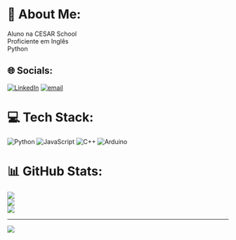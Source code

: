 # 💫 About Me:
Aluno na CESAR School<br>Proficiente em Inglês<br>Python


## 🌐 Socials:
[![LinkedIn](https://img.shields.io/badge/LinkedIn-%230077B5.svg?logo=linkedin&logoColor=white)](https://linkedin.com/in/www.linkedin.com/in/guilhermeblacerda) [![email](https://img.shields.io/badge/Email-D14836?logo=gmail&logoColor=white)](mailto:gbl2@cesar.school) 

# 💻 Tech Stack:
![Python](https://img.shields.io/badge/python-3670A0?style=for-the-badge&logo=python&logoColor=ffdd54) ![JavaScript](https://img.shields.io/badge/javascript-%23323330.svg?style=for-the-badge&logo=javascript&logoColor=%23F7DF1E) ![C++](https://img.shields.io/badge/c++-%2300599C.svg?style=for-the-badge&logo=c%2B%2B&logoColor=white) ![Arduino](https://img.shields.io/badge/-Arduino-00979D?style=for-the-badge&logo=Arduino&logoColor=white)
# 📊 GitHub Stats:
![](https://github-readme-stats.vercel.app/api?username=guilhermeblacerda&theme=dark&hide_border=false&include_all_commits=true&count_private=true)<br/>
![](https://nirzak-streak-stats.vercel.app/?user=guilhermeblacerda&theme=dark&hide_border=false)<br/>
![](https://github-readme-stats.vercel.app/api/top-langs/?username=guilhermeblacerda&theme=dark&hide_border=false&include_all_commits=true&count_private=true&layout=compact)

---
[![](https://visitcount.itsvg.in/api?id=guilhermeblacerda&icon=0&color=0)](https://visitcount.itsvg.in)

<!-- Proudly created with GPRM ( https://gprm.itsvg.in ) -->
